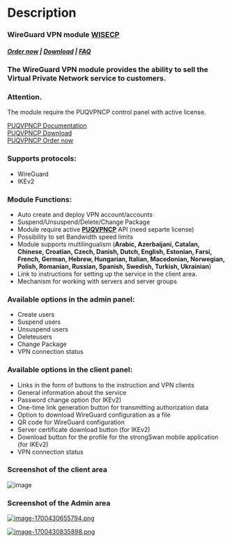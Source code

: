 # Description

### WireGuard VPN module **[WISECP](https://puqcloud.com/link.php?id=78)** 

##### [Order now](https://puqcloud.com/index.php?rp=/store/wisecp-module-wireguard-vpn) | [Download](https://download.puqcloud.com/WISECP/Product/PUQ_WISECP-WireGuard-VPN/) | [FAQ](https://faq.puqcloud.com/)

### The WireGuard VPN module provides the ability to sell the Virtual Private Network service to customers.

### Attention.  
The module require the PUQVPNCP control panel with active license.   
  
[PUQVPNCP Documentation](https://doc.puq.info/books/puqvpncp/page/description)  
[PUQVPNCP Download](https://download.puqcloud.com/cp/puqvpncp/)  
[PUQVPNCP Order now](https://panel.puqcloud.com/index.php?rp=/store/puqvpn)

  

### Supports protocols:

- WireGuard
- IKEv2

### Module Functions:

- Auto create and deploy VPN account/accounts
- Suspend/Unsuspend/Delete/Change Package
- Module require active **[PUQVPNCP](https://doc.puq.info/books/puqvpncp/page/description)** API (need separte license)
- Possibility to set Bandwidth speed limits
- Module supports multilingualism (**Arabic, Azerbaijani, Catalan, Chinese, Croatian, Czech, Danish, Dutch, English, Estonian, Farsi, French, German, Hebrew, Hungarian, Italian, Macedonian, Norwegian, Polish, Romanian, Russian, Spanish, Swedish, Turkish, Ukrainian**)
- Link to instructions for setting up the service in the client area.
- Mechanism for working with servers and server groups

### Available options in the admin panel:

- Create users
- Suspend users
- Unsuspend users
- Deleteusers
- Change Package
- VPN connection status

### Available options in the client panel:

- Links in the form of buttons to the instruction and VPN clients
- General information about the service
- Password change option (for IKEv2)
- One-time link generation button for transmitting authorization data
- Option to download WireGuard configuration as a file
- QR code for WireGuard configuration
- Server certificate download button (for IKEv2)
- Download button for the profile for the strongSwan mobile application (for IKEv2)
- VPN connection status

### Screenshot of the client area

![image](https://github.com/PUQ-sp-z-o-o/WISECP-Module-WireGuard-VPN/assets/81689153/4835bc62-18dc-4579-b5ae-fc2d60175d5d)

### Screenshot of the Admin area

[![image-1700430655794.png](https://doc.puq.info/uploads/images/gallery/2023-11/scaled-1680-/image-1700430655794.png)](https://doc.puq.info/uploads/images/gallery/2023-11/image-1700430655794.png)

[![image-1700430835898.png](https://doc.puq.info/uploads/images/gallery/2023-11/scaled-1680-/image-1700430835898.png)](https://doc.puq.info/uploads/images/gallery/2023-11/image-1700430835898.png)
